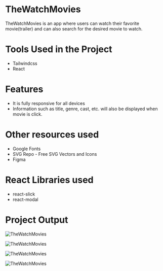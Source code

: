 # TheWatchMovies
TheWatchMovies is an app where users can watch their favorite movie(trailer) and can also search for the desired movie to watch.

# Tools Used in the Project
* Tailwindcss
* React

# Features
* It is fully responsive for all devices
* Information such as  title, genre, cast, etc. will also be displayed when movie is click.

# Other resources used
*  Google Fonts
*  SVG Repo - Free SVG Vectors and Icons
*  Figma

# React Libraries used
* react-slick
* react-modal


# Project Output
![TheWatchMovies](https://github.com/jcrunatay/movie_app/blob/main/public/image/movie_app_img1.png "TheWatchMovies Project Output")

![TheWatchMovies](https://github.com/jcrunatay/movie_app/blob/main/public/image/movie_app_img2.png "TheWatchMovies Project Output")

![TheWatchMovies](https://github.com/jcrunatay/movie_app/blob/main/public/image/movie_app_mobie_img1.png "TheWatchMovies Mobile Project Output")

![TheWatchMovies](https://github.com/jcrunatay/movie_app/blob/main/public/image/movie_app_mobie__img2.png "TheWatchMovies Mobile Project Output")
